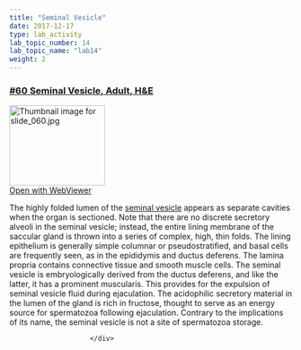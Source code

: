 ```yaml
---
title: "Seminal Vesicle"
date: 2017-12-17
type: lab_activity
lab_topic_number: 14
lab_topic_name: "lab14"
weight: 2
---
```

<div class="entrybody">
						<h3><u><b>#60 Seminal Vesicle, Adult, <span class="caps">H&amp;E</span></b></u></h3>

<div class="thumbnail"> <a href="http://virtualslides.cumc.columbia.edu/60.svs/view.apml?" target="_blank"><img alt="Thumbnail image for slide_060.jpg" src="http://histologylab.ccnmtl.columbia.edu/assets/images/slide_060-thumb-170x143-1530.jpg" width="170" height="143" class="mt-image-left"></a><br><a href="http://virtualslides.cumc.columbia.edu/60.svs/view.apml?" target="_blank">Open with WebViewer</a> </div>

<p>The highly folded lumen of the <u>seminal vesicle</u> appears as separate cavities when the organ is sectioned. Note that there are no discrete secretory alveoli in the seminal vesicle; instead, the entire lining membrane of the saccular gland is thrown into a series of complex, high, thin folds. The lining epithelium is generally simple columnar or pseudostratified, and basal cells are frequently seen, as in the epididymis and ductus deferens. The lamina propria contains connective tissue and smooth muscle cells. The seminal vesicle is embryologically derived from the ductus deferens, and like the latter, it has a prominent muscularis. This provides for the expulsion of seminal vesicle fluid during ejaculation. The acidophilic secretory material in the lumen of the gland is rich in fructose, thought to serve as an energy source for spermatozoa following ejaculation. Contrary to the implications of its name, the seminal vesicle is not a site of spermatozoa storage.</p>
						
						
						</div>
